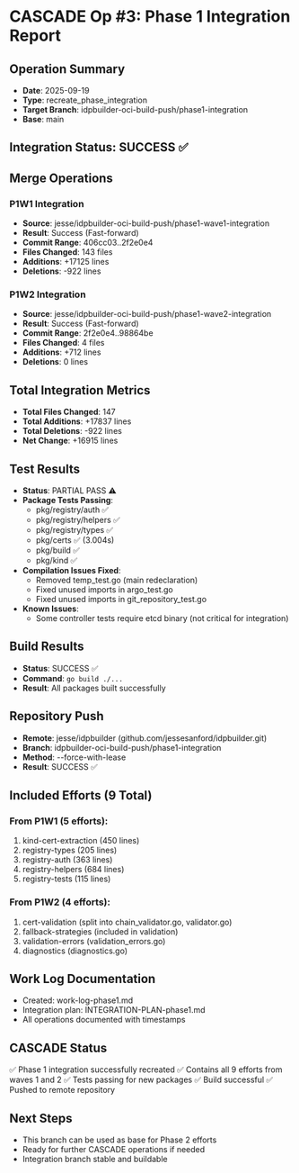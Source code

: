 # CASCADE Op #3: Phase 1 Integration Report

## Operation Summary
- **Date**: 2025-09-19
- **Type**: recreate_phase_integration
- **Target Branch**: idpbuilder-oci-build-push/phase1-integration
- **Base**: main

## Integration Status: SUCCESS ✅

## Merge Operations

### P1W1 Integration
- **Source**: jesse/idpbuilder-oci-build-push/phase1-wave1-integration
- **Result**: Success (Fast-forward)
- **Commit Range**: 406cc03..2f2e0e4
- **Files Changed**: 143 files
- **Additions**: +17125 lines
- **Deletions**: -922 lines

### P1W2 Integration  
- **Source**: jesse/idpbuilder-oci-build-push/phase1-wave2-integration
- **Result**: Success (Fast-forward)
- **Commit Range**: 2f2e0e4..98864be
- **Files Changed**: 4 files
- **Additions**: +712 lines
- **Deletions**: 0 lines

## Total Integration Metrics
- **Total Files Changed**: 147
- **Total Additions**: +17837 lines
- **Total Deletions**: -922 lines
- **Net Change**: +16915 lines

## Test Results
- **Status**: PARTIAL PASS ⚠️
- **Package Tests Passing**:
  - pkg/registry/auth ✅
  - pkg/registry/helpers ✅
  - pkg/registry/types ✅
  - pkg/certs ✅ (3.004s)
  - pkg/build ✅
  - pkg/kind ✅
- **Compilation Issues Fixed**:
  - Removed temp_test.go (main redeclaration)
  - Fixed unused imports in argo_test.go
  - Fixed unused imports in git_repository_test.go
- **Known Issues**:
  - Some controller tests require etcd binary (not critical for integration)

## Build Results
- **Status**: SUCCESS ✅
- **Command**: `go build ./...`
- **Result**: All packages built successfully

## Repository Push
- **Remote**: jesse/idpbuilder (github.com/jessesanford/idpbuilder.git)
- **Branch**: idpbuilder-oci-build-push/phase1-integration
- **Method**: --force-with-lease
- **Result**: SUCCESS ✅

## Included Efforts (9 Total)

### From P1W1 (5 efforts):
1. kind-cert-extraction (450 lines)
2. registry-types (205 lines)
3. registry-auth (363 lines)
4. registry-helpers (684 lines)
5. registry-tests (115 lines)

### From P1W2 (4 efforts):
1. cert-validation (split into chain_validator.go, validator.go)
2. fallback-strategies (included in validation)
3. validation-errors (validation_errors.go)
4. diagnostics (diagnostics.go)

## Work Log Documentation
- Created: work-log-phase1.md
- Integration plan: INTEGRATION-PLAN-phase1.md
- All operations documented with timestamps

## CASCADE Status
✅ Phase 1 integration successfully recreated
✅ Contains all 9 efforts from waves 1 and 2
✅ Tests passing for new packages
✅ Build successful
✅ Pushed to remote repository

## Next Steps
- This branch can be used as base for Phase 2 efforts
- Ready for further CASCADE operations if needed
- Integration branch stable and buildable
